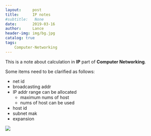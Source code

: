 ```yaml
---
layout:     post
title:      IP notes
#subtitle:   None
date:       2019-03-16
author:     Lance
header-img: img/bg.jpg
catalog: true
tags:
    Computer-Networking
---
```


This is a note about calculation in **IP** part of **Computer Networking**.

Some items need to be clarified as follows:

- net id
- broadcasting addr
- IP addr range can be allocated
  - maximum nums of host 
  - nums of host can be used
- host id
- subnet mak
- expansion

![](https://i.loli.net/2019/03/22/5c945aa26811b.png)

